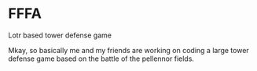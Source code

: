 # FFFA
Lotr based tower defense game

Mkay, so basically me and my friends are working on coding a large tower defense game based on the battle of the pellennor fields.
